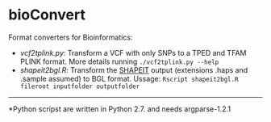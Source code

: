 bioConvert
==========

Format converters for Bioinformatics:

* _vcf2tplink.py_:  Transform a VCF with only SNPs to a TPED and TFAM PLINK format. More details running `./vcf2tplink.py --help`
* _shapeit2bgl.R_:  Transform the [SHAPEIT](https://mathgen.stats.ox.ac.uk/genetics_software/shapeit/shapeit.html "SHAPEIT") output (extensions .haps and .sample assumed) to BGL format. Ussage: `Rscript shapeit2bgl.R fileroot inputfolder outputfolder`

--------------------------------------------------------------------------------------------------------
*Python scripst are written in Python 2.7. and needs argparse-1.2.1 